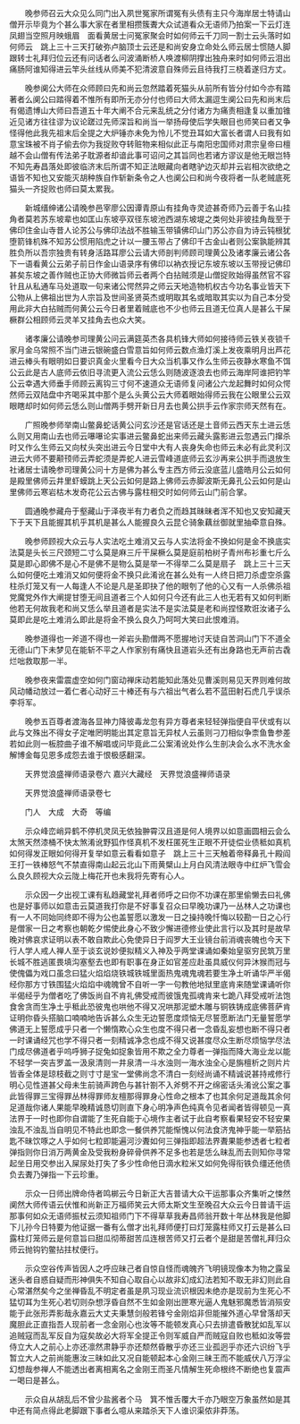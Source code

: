 <!-- { "loadSidebar": true } -->
　　晚参师召云大众见么同门出入夙世冤家所谓冤有头债有主只今海岸居士特请山僧开示毕竟为个甚么事大家在者里相攒簇聻大众试道看众无语师乃拍案一下云灯连凤翅当空照月映蛾眉　面看黄居士问冤家聚会时如何师云千刀同一割士云头落时如何师云　跳上三十三天打破弥卢脑顶士云还是和尚安身立命处么师云居士惯随人脚跟转士礼拜归位云还有问话者么问波涌断桥人唤渡柳阴撑出独舟来时如何师云泪出痛肠阿谁知得进云竿头丝线从师美不犯清波意自殊师云且待我打三桡着遂归方丈。

　　晚参阒公大师在众师顾曰先和尚云忽然踏着死猫头从前所有皆分付如今亦有踏著者么阒公曰踏得着不惟所有即所无亦分付也师曰大师太漏逗生阒公曰先和尚末后有偈遗博山大师曰吾道五十年大阐不合元来乱统之分付诸方为痛责相逢复以重加锥近见诸方往往谬为议论蹉过先师深旨和尚当一举扬母使后学失眼目也师笑曰者又争怪得他此我先祖末后全提之大炉锤亦未免为怜儿不觉丑耳如大富长者谓人曰我有如意宝珠被不肖子偷去你为我捉败夺转赃物来相似此正与南阳忠国师对肃宗皇帝曰檀越不会山僧有传法弟子耽源者却谙此事可诏问之其旨同也若诸方谬议是他无眼岂特不知先寿昌落处即彼临济末后所谓不知正法眼藏向者瞎驴边灭却并云岩相次欲绝之语皆不知也又安能灭胡种族自作斩新条令之人也阒公曰和尚今夜将者一队老贼底死猫头一齐捉败也师曰莫太累我。

　　新城缙绅诸公请晚参邑宰廖公因谭青原山有挂角寺灵迹甚奇师乃云善于名山挂角者莫若苏东坡辈也如匡山东坡亭双径东坡池西湖东坡堤之类何处非彼挂角哉至于佛印住金山寺昔人论苏公与佛印法战不胜输玉带镇佛印山门苏公亦自为诗云钝根犹堕箭锋机殊不知苏公惯用陷虎之计以一腰玉带占了佛印千古金山者则公案孰能辨其胜负所以吾宗独贵有转身活路耳廖公云请大师剖判师顾司理黄公及诸孝廉云诸公各下一语看黄公云弟子前日作金山语录序有佛印以衲衣授记东坡东坡以玉带授记佛印甚矣东坡之善作贼也正协大师微旨师云者两个白拈贼须是山僧捉败始得虽然官不容针且从私通车马处道取一句来诸公愕然异之师云天地造物机权古今功名事业皆天下公物从上佛祖出世为人宗旨及世间圣贤英杰或明取其名或暗取其实以为自己本分受用此非大白拈贼而何黄公云今日者里着贼底也不少也师云且道无位真人是甚么干屎橛群公相顾师云灵羊又挂角去也众大笑。

　　诸孝廉公请晚参司理黄公问云满筵英杰各具机锋大师如何接待师云铁关夜锁千家月金乌常照不当门进云银碗盛白雪意旨如何师云数点渔灯溪上发夜乘明月出芦花进云棒头有眼明如日要识真金火里看今日大众当机事又作么生师云夜静水寒鱼不饵公云此是古人底师云依旧寻流更入流公云恁么则随波逐浪去也师云海岸阿谁把钓竿公云幸遇大师垂手师顾云离钩三寸何不速道众无语师复问诸公六龙起舞时如何众愕然师云双陆盘中齐喝采其中那个是么头黄公云大师着眼始得师云我在公眼里公云双眼瞎却时如何师云恁么则山僧两手劈开新日月去也黄公拱手云作家宗师天然有在。

　　广照晚参师举南山鳖鼻蛇话黄公问玄沙还是官话还是土音师云西天东土进云恁么则又用南山去也师云嚗嚗论实事进云鳖鼻蛇出来师云藏头露影进云忽遇云门撺杀时又作么生师云又向杖头突出进云今日堂中大有人丧身失命也师云未必有此灵利汉进云大师不要颟顸师云弄蛇须是弄蛇人进云雪峰道底师云玄沙再来公拱手而退放生社诸居士请晚参司理黄公问十方是佛为甚么专主西方师云没底蓝儿盛皓月公云如何是殿里佛师云井里虾蟆跳上天公云如何是路上佛师云赤脚波斯无鼻孔公云如何是山里佛师云寒岩枯木发奇花公云古佛与露柱相交时如何师云山门前合掌。

　　圆通晚参藏舟于壑藏山于泽夜半有力者负之而趋其昧昧者浑不知也又安知藏天下于天下且能握其机乎其机是甚么人能握良久云昆仑骑象藕丝御就里抽牵意自殊。

　　晚参师顾视大众云与人实法吃土难消又云与人实法将金不换如何是金不换底实法莫是头长三尺颈短二寸么莫是麻三斤干屎橛么莫是庭前柏树子青州布衫重七斤么莫是即心即佛不是心不是佛不是物么莫是举一不得举二么莫是扇子　跳上三十三天么如何便吃土难消又如何便将金不换只此淆讹在甚么处有一人终日把刀杀虚空杀露柱杀灯笼又有一人每逢人不论是凡是圣即抉了他的眼刳了他的心又有一人杀佛杀祖党魔党外作大阐提甘堕无间且道者三个人如何只今还有此三人也无若有又如何判断他若无何故我老和尚又恁么举且道者是实法不是实法莫是老和尚捏怪欺诳汝诸子么莫即此是吃土难消么即此是将金不换么良久乃呵呵大笑曰此恨难消。

　　晚参道得也一斧道不得也一斧岩头勘僧两不愿握地讨天徒自苦洞山门下不道全无德山门下未梦见在能斩不平之人作家别有痛快且道岩头还有出身路也无声前古毳烂咄救取那一半。

　　晚参夜来雷震虚空如何门窗动禅床动若能知此落处见曹溪则易见天界则难何故风动幡动放过一着仁者心动好三十棒还有与六祖出气者么若不蓝田射石虎几乎误杀李将军。

　　晚参五百尊者渡海各显神力降彼毒龙忽有异方尊者来轻轻弹指便自平伏或有以此与文殊出不得女子定唯罔明能出其定意旨无异杖人云虽则刁刀相似争柰鱼鲁参差若如此则一板腔曲子谁不解唱或问毕竟此二公案淆讹处作么生剖决会么水不洗水金解博金每见恩多成怨去谁于恨极感翻深。

　　天界觉浪盛禅师语录卷六
嘉兴大藏经　天界觉浪盛禅师语录


　　天界觉浪盛禅师语录卷七

　　门人　大成　大奇　等编

　　示众峰峦峭异鹤不停机灵凤无依独翀霄汉且道是何人境界以如意画圆相云会么太煞天然漆桶不快太煞淆讹野狐作怪真机不发枉匿死生正眼不开徒偿业债秪如真机如何得发正眼如何得开复举如意云看看如意子　跳上三十三天触着帝释鼻孔十殿阎王打一铁棒怒气不禁直得南山起云北山下雨黄檗山上月白风清法眼寺中红炉飞雪会么良久顾视大众云陇上梅花开也未我将先寄有心人。

　　示众因一夕出视工课有私趋藏堂礼拜者师呼之曰你不功课在那里偷懒去曰礼佛也是好事师以如意击云莫道我打你是不好事复召众曰早晚功课乃一丛林人之功课也有一人不同始同终即不得为公也盖誓愿以激发一日之操持晚忏悔以较勘一日之心行是僧家一日之考察也朝乾夕惕使此身心不致少懈进德修业使此言行以及其时是故早晚对佛哀求证明以表不敢自欺此心免使异日于阎罗大王业镜台前消魂丧魄也今天下行人学人戒人禅人至于谈玄说妙便拟精义入神及乎两堂课诵如秦始皇驱穷民筑万里长城不胜逃匿畏填沟塞壑去也即有职事在身正如官差应赴虽具威仪何异沐猴而冠与使傀儡为戏口虽念曰猛火焰焰烧铁城铁城里面热鬼魂鬼魂若要生净土听诵华严半偈经你那方寸铁围猛火焰焰中魂魄曾不自听一字一句教他地狱里底肯来随堂课诵听你半偈经乎为僧者吃了佛饭尚自不肯礼佛受戒而彼饿鬼孤魂肯来七跪八拜受戒听法饱食舍贪而生净土乎秪此恐彼鬼也哄他不得又况哄那泥塑木雕与铜铁铸成底佛菩萨肯证明你昏头搭脑口喃喃地告诉甚么众生无边誓愿度烦恼无尽誓愿断法门无量誓愿学佛道无上誓愿成乎只者一个懒惰欺心众生也度不得只者一念昏乱妄想也断不得只者一时课诵经咒也学不得只者一刻精诚净念也成不得又说甚度尽众生断尽烦恼学尽法门成尽佛道者乎呜呼狮子捉兔如捉象皆用不欺之全力尊者一弹指而降大海业龙以能不轻学一突吉罗盖一汲泉清则一井泉清一斗水浊则一海水浊全心是旃檀析之则片片皆香全体是琼枝截之则寸寸是宝一堂佛尚念不清白一刻经尚诵不精诚说甚持戒修行明心见性道甚父母未生前骑声跨色与甚针劄不入斧劈不开之绵密话头淆讹公案之事此皆得罪三宝得罪丛林得罪师友檀那得罪身心性命之根本了也其余何足道哉其余何足道哉你诸人果能早晚精诚恳切则直下身心明净声色纯真令见者闻者皆得顿见一真法界于一时也即你自谓能了生死自能于心境作主者试于此自考察看果轻安不轻安果浊乱不浊乱当自明见不特此也即念一餐供养咒能惭愧以何法食济鬼神乎能一举筋拈匙不昧饮啄之人乎如何七粒即能遍河沙聻如何三弹指即超法界聻果能参透者七粒者弹指则你日消万两黄金及受我粉身碎骨供养不足多也若是恁么昧乱而去则知你寻常起坐日用交参出入屎尿处打失了多少性命他日滴水粒米又如何免得衔铁负缰还他债负去聻乃弹指一下云珍重。

　　示众一日师出牌命侍者鸣梆云今日新正大吉普请大众干运那事众齐集听之悚然阒然大师传语云伏惟和尚新正万福师笑云大师太斯文生至晚召大众云今日普请干运那事何如众无语师振杖云须知祖师门下不得草草我寿昌师翁开数十年丛林我是他脚下儿孙今日特要为他证据一番有么僧才出礼拜师便打曰灯笼露柱师又打云是甚么曰露柱灯笼师云是何意旨曰甜瓜彻蒂甜苦瓜连根苦师又打云者个是甜是苦僧礼拜归众师云抛钩钓鳖拈拄杖便行。

　　示众空谷传声皆因人之呼应昧己者自惊自怪而魂魄齐飞明镜现像本为物之露呈迷头者自惑自疑而形神俱失不知自心取自心以故非幻成幻法若知不取无非幻则此自心常湛然矣今之坐禅昏乱不明定者虽是夙习现业流识根因未绝亦是现前为生死心不猛切耳为生死心若切则杂想浮昏自然不生如金刚出匣寒光逼人鬼魅邪魔悉皆消殒安能于此张形弄影哉永嘉云大丈夫秉慧剑般若锋兮金刚焰非但能摧外道心早曾落却天魔胆此正直指吾人现前者一念金刚心也汝等不能顿发真心只去排遣昏散犹如乱军以追贼寇而乱军反自为寇矣故必大将军全提正令则军威自严而贼寇自败也秪如汝等尝侍立大人之前心上亦还凛然肃静乎亦还颓然昏散乎亦还三业孤迥乎亦还六识纷飞乎暂立大人之前尚能惠汝三昧如此又况自能顿起本心金刚三昧王而不能威伏八万浮尘幻想哉参禅人不能透出者离相离名之金刚王而圣凡情解生死命根终不断绝也复震声一喝曰是甚么。

　　示众自从胡乱后不曾少盐酱者个马　箕不惟舌覆大千亦乃眼空万象虽然如是其中还有简点得此老脚跟下事者么噫从来踏杀天下人谁识渠侬非莽荡。

